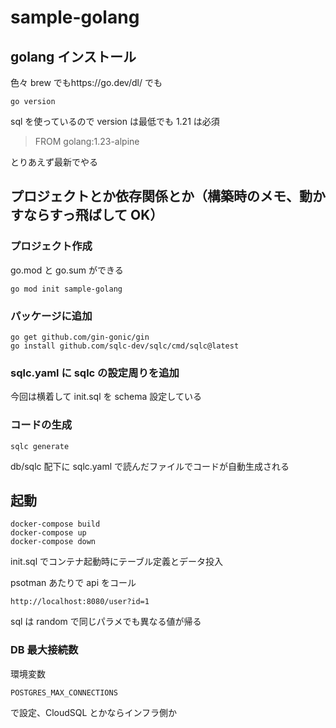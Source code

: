 # sample-golang

## golang インストール

色々
brew でもhttps://go.dev/dl/ でも

```
go version
```

sql を使っているので version は最低でも 1.21 は必須

> FROM golang:1.23-alpine

とりあえず最新でやる

## プロジェクトとか依存関係とか（構築時のメモ、動かすならすっ飛ばして OK）

### プロジェクト作成

go.mod と go.sum ができる

```
go mod init sample-golang
```

### パッケージに追加

```
go get github.com/gin-gonic/gin
go install github.com/sqlc-dev/sqlc/cmd/sqlc@latest
```

### sqlc.yaml に sqlc の設定周りを追加

今回は横着して init.sql を schema 設定している

### コードの生成

```
sqlc generate
```

db/sqlc 配下に sqlc.yaml で読んだファイルでコードが自動生成される

## 起動

```
docker-compose build
docker-compose up
docker-compose down
```

init.sql でコンテナ起動時にテーブル定義とデータ投入

psotman あたりで api をコール

```
http://localhost:8080/user?id=1
```

sql は random で同じパラメでも異なる値が帰る

### DB 最大接続数

環境変数

```
POSTGRES_MAX_CONNECTIONS
```

で設定、CloudSQL とかならインフラ側か
